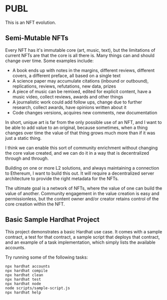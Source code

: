 # PUBL

This is an NFT evolution. 

## Semi-Mutable NFTs

Every NFT has it's immutable core (art, music, text), but the limitations of current NFTs are that the core is all there is. Many things can and should change over time. Some examples include: 
- A book ends up with notes in the margins, different reviews, different covers, a different preface, all based on a single text
- A science paper may accumulate citations (inbound or outbound), replications, reviews, refutations, new data, prizes
- A piece of music can be remixed, edited for explicit content, have a music video, collect reviews, awards and other things
- A journalistic work could add follow ups, change due to further research, collect awards, have opinions written about it
- Code changes versions, acquires new comments, new documentation

In short, unique art is far from the only possible use of an NFT, and I want to be able to add value to an original, because sometimes, when a thing changes over time the value of that thing grows much more than if it was just a static thing. 

I think we can enable this sort of community enrichment without changing the core value created, and we can do it in a way that is decentralized through and through. 

Building on one or more L2 solutions, and always maintaining a connection to Ethereum, I want to build this out. It will require a decentralized server architecture to provide the right metadata for the NFTs. 

The ultimate goal is a network of NFTs, where the value of one can build the value of another. Community engagement in the value creation is easy and permissionless, but the content owner and/or creator retains control of the core creation within the NFT. 

## Basic Sample Hardhat Project

This project demonstrates a basic Hardhat use case. It comes with a sample contract, a test for that contract, a sample script that deploys that contract, and an example of a task implementation, which simply lists the available accounts.

Try running some of the following tasks:

```shell
npx hardhat accounts
npx hardhat compile
npx hardhat clean
npx hardhat test
npx hardhat node
node scripts/sample-script.js
npx hardhat help
```
